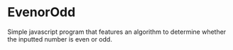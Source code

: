 # EvenorOdd

Simple javascript program that features an algorithm to determine whether the inputted number is even or odd.

